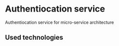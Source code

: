 # Authentiocation service

Authentiocation service for micro-service architecture

## Used technologies
